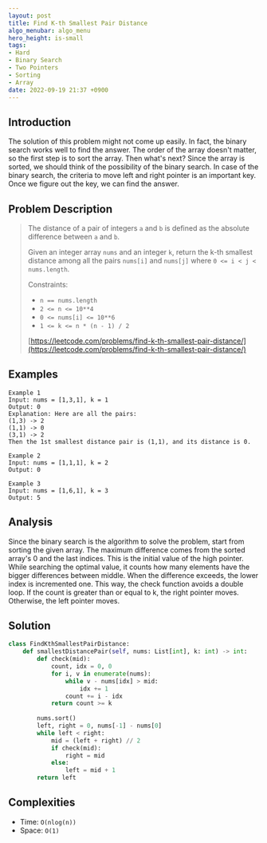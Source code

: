 ```yaml
---
layout: post
title: Find K-th Smallest Pair Distance
algo_menubar: algo_menu
hero_height: is-small
tags:
- Hard
- Binary Search
- Two Pointers
- Sorting
- Array
date: 2022-09-19 21:37 +0900
---
```

## Introduction
The solution of this problem might not come up easily.
In fact, the binary search works well to find the answer.
The order of the array doesn't matter, so the first step is to sort the array.
Then what's next?
Since the array is sorted, we should think of the possibility of the binary search.
In case of the binary search, the criteria to move left and right pointer is an important key.
Once we figure out the key, we can find the answer.

## Problem Description
> The distance of a pair of integers `a` and `b` is defined as the absolute difference between `a` and `b`.
>
> Given an integer array `nums` and an integer `k`, 
> return the k-th smallest distance among all the pairs `nums[i]` and `nums[j]` where `0 <= i < j < nums.length`.
>
> Constraints:
> - `n == nums.length`
> - `2 <= n <= 10**4`
> - `0 <= nums[i] <= 10**6`
> - `1 <= k <= n * (n - 1) / 2`
>
> [https://leetcode.com/problems/find-k-th-smallest-pair-distance/](https://leetcode.com/problems/find-k-th-smallest-pair-distance/)

## Examples
```
Example 1
Input: nums = [1,3,1], k = 1
Output: 0
Explanation: Here are all the pairs:
(1,3) -> 2
(1,1) -> 0
(3,1) -> 2
Then the 1st smallest distance pair is (1,1), and its distance is 0.
```

```
Example 2
Input: nums = [1,1,1], k = 2
Output: 0
```

```
Example 3
Input: nums = [1,6,1], k = 3
Output: 5
```

## Analysis
Since the binary search is the algorithm to solve the problem, start from sorting the given array.
The maximum difference comes from the sorted array's 0 and the last indices.
This is the initial value of the high pointer.
While searching the optimal value, it counts how many elements have the bigger differences between middle.
When the difference exceeds, the lower index is incremented one.
This way, the check function avoids a double loop.
If the count is greater than or equal to k, the right pointer moves.
Otherwise, the left pointer moves.

## Solution
```python
class FindKthSmallestPairDistance:
    def smallestDistancePair(self, nums: List[int], k: int) -> int:
        def check(mid):
            count, idx = 0, 0
            for i, v in enumerate(nums):
                while v - nums[idx] > mid:
                    idx += 1
                count += i - idx
            return count >= k
        
        nums.sort()
        left, right = 0, nums[-1] - nums[0]
        while left < right:
            mid = (left + right) // 2
            if check(mid):
                right = mid
            else:
                left = mid + 1
        return left
```

## Complexities
- Time: `O(nlog(n))`
- Space: `O(1)`
 

